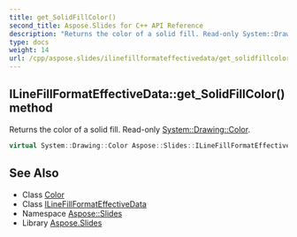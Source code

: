 ```yaml
---
title: get_SolidFillColor()
second_title: Aspose.Slides for C++ API Reference
description: "Returns the color of a solid fill. Read-only System::Drawing::Color."
type: docs
weight: 14
url: /cpp/aspose.slides/ilinefillformateffectivedata/get_solidfillcolor/
---
```

## ILineFillFormatEffectiveData::get_SolidFillColor() method


Returns the color of a solid fill. Read-only [System::Drawing::Color](../../../system.drawing/color/).

```cpp
virtual System::Drawing::Color Aspose::Slides::ILineFillFormatEffectiveData::get_SolidFillColor()=0
```

## See Also

* Class [Color](../../system.drawing/color/)
* Class [ILineFillFormatEffectiveData](./)
* Namespace [Aspose::Slides](../)
* Library [Aspose.Slides](../../)